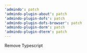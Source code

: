 ```yaml
---
'admindo': patch
'admindo-plugin-about': patch
'admindo-plugin-dofs': patch
'admindo-plugin-dofs-browser': patch
'admindo-plugin-dorm': patch
'admindo-plugin-dterm': patch
---
```


Remove Typescript
